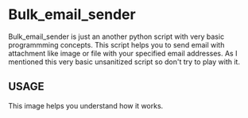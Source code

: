 # Bulk_email_sender
Bulk_email_sender is just an another python script with very basic programmming concepts. This script helps you to send email with attachment like image or file with your specified email addresses.
As I mentioned this very basic unsanitized script so don't try to play with it.

## USAGE
This image helps you understand how it works.



